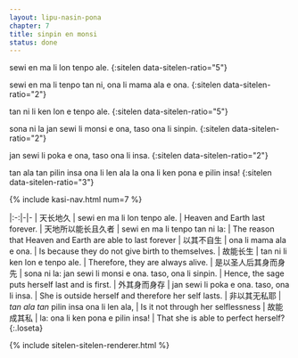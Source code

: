 ```yaml
---
layout: lipu-nasin-pona
chapter: 7
title: sinpin en monsi
status: done
---
```


sewi en ma li lon tenpo ale.
{:sitelen data-sitelen-ratio="5"}

sewi en ma li tenpo tan ni,
ona li mama ala e ona.
{:sitelen data-sitelen-ratio="2"}

tan ni li ken lon e tenpo ale.
{:sitelen data-sitelen-ratio="5"}

sona ni la jan sewi li monsi e ona, taso ona li sinpin.
{:sitelen data-sitelen-ratio="2"}

jan sewi li poka e ona, taso ona li insa.
{:sitelen data-sitelen-ratio="2"}

tan ala tan pilin insa ona li len ala la ona li ken pona e pilin insa!
{:sitelen data-sitelen-ratio="3"}

{% include kasi-nav.html num=7 %}

|:-:|-|-
| 天长地久                   | sewi en ma li lon tenpo ale.                              | Heaven and Earth last forever.
| 天地所以<wbr/>能长且久者   | sewi en ma li tenpo tan ni la:                            | The reason that Heaven and Earth are able to last forever
| 以其不自生                 | ona li mama ala e ona.                                    | Is because they do not give birth to themselves.
| 故能长生                   | tan ni li ken lon e tenpo ale.                            | Therefore, they are always alive.
| 是以圣人<wbr/>后其身而身先 | sona ni la: jan sewi li monsi e ona. taso, ona li sinpin. | Hence, the sage puts herself last and is first.
| 外其身而身存               | jan sewi li poka e ona. taso, ona li insa.                | She is outside herself and therefore her self lasts.
| 非以其无私耶               | _tan ala tan_ pilin insa ona li len ala,                  | Is it not through her selflessness
| 故能成其私                 | la: ona li ken pona e pilin insa!                         | That she is able to perfect herself?
{:.loseta}

{% include sitelen-sitelen-renderer.html %}

